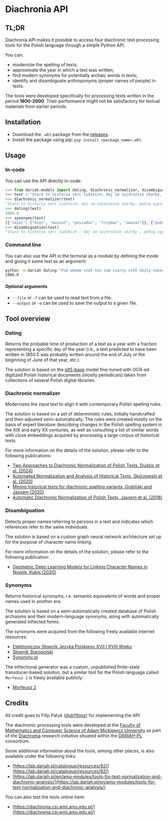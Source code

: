 # Diachronia API

## TL;DR

Diachronia API makes it possible to access four diachronic text processing tools for the Polish language through a simple Python API.

You can:

- modernize the spelling of texts;
- approximate the year in which a text was written;
- find modern synonyms for potentially archaic words in texts;
- identify and disambiguate anthroponyms (proper names of people) in texts.

The tools were developed specifically for processing texts written in the period **1800-2000**. Their performance might not be satisfactory for textual materials from earlier periods.

## Installation

- Download the `.whl` package from the [releases](https://github.com/amu-cai/diachronia-api/releases).
- Install the package using pip: `pip install <package_name>.whl`.

## Usage

### In-code

You can use the API directly in-code:

```python
>>> from dariah.models import dating, diachronic_normalizer, disambiguation, synonyms
>>> text = "Stara to historya serc ludzkich; daj im najdroższe skarby, pełną sypiąc dłonią, od wrócą się od nich obojętnie; odejm tylko ziarnko drobne i podróż się niem trochę, już ci bez niego żyć nie potrafią. Próżno sobie wmawiał Tomko, że dla niego niczem jest Marysia: złość go na nią brała, a co gorzej, porównywając ją z dziewczętami wiejskimi, widział dowodnie, że od wszystkich była piękniejszą, choć tego przyznać nie chciał."
>>> diachronic_normalizer(text)
"Stara to historia serc ludzkich; daj im najdroższe skarby, pełną sypiąc dłonią, odwrócą się od nich obojętnie; odejm tylko ziarnko drobne i podróż się niem trochę, już ci bez niego żyć nie potrafią. Próżno sobie wmawiał Tomko, że dla niego niczem jest Marysia: złość go na nią brała, a co gorzej, porównywając ją z dziewczętami wiejskimi, widział dowodnie, że od wszystkich była piękniejszą, choć tego przyznać nie chciał."
>>> dating(text)
1906.0
>>> synonyms(text)
[{"imieć": ["mieć", "musieć", "posiadać", "trzymać", "uważać"]}, {"podrożyć": ["sprzyjać", "wyświadczyć przysługę"]}, {"trocha": ["odrobina"]}]
>>> disambiguation(text)
"Stara to historya serc ludzkich ; daj im najdroższe skarby , pełną sypiąc dłonią , odwrócą się od nich obojętnie ; odejm tylko ziarnko drobne i podróż się niem trochę , już ci bez niego żyć nie potrafią . Próżno sobie wmawiał Tomko/tomka , że dla niego niczem jest Marysia/maryś : złość go na nią brała , a co gorzej , porównywając ją z dziewczętami wiejskimi , widział dowodnie , że od wszystkich była piękniejszą , choć tego przyznać nie chciał ."
```

### Command line

You can also use the API in the terminal as a module by defining the mode and giving it some text as an argument:

```bash
python -m dariah dating "Pod oknem stał ten sam czarny stół obity suknem, także niegdyś zielonem, dziś tylko poplamionem."
1908.0
```

#### Optional arguments

- `--file` or `-f` can be used to read text from a file.
- `--output` or `-o` can be used to save the output to a given file.

## Tool overview

### Dating

Returns the probable time of production of a text as a year with a fraction representing a specific day of the year (i.e., a text predicted to have been written in 1850.5 was probably written around the end of July or the beginning of June of that year, etc.).

The solution is based on the [plt5-base](https://huggingface.co/allegro/plt5-base) model fine-tuned with OCR-ed digitized Polish historical documents (mostly periodicals) taken from collections of several Polish digital libraries.

### Diachronic normalizer

Modernizes the input text to align it with contemporary Polish spelling rules.

The solution is based on a set of deterministic rules, initially handcrafted and then adjusted semi-automatically. The rules were created mostly on the basis of expert literature describing changes in the Polish spelling system in the XIX and early XX centuries, as well as consulting a list of similar words with close embeddings acquired by processing a large corpus of historical texts.

For more information on the details of the solution, please refer to the following publications:

- [Two Approaches to Diachronic Normalization of Polish Texts, Dudzic et al. (2024)](https://aclanthology.org/2024.latechclfl-1.19/)
- [Automated Normalization and Analysis of Historical Texts, Skórzewski et al. (2020)](https://link.springer.com/chapter/10.1007/978-3-030-66527-2_6)
- [Mining historical texts for diachronic spelling variants, Graliński and Jassem (2020)](https://www.degruyterbrill.com/document/doi/10.1515/psicl-2020-0021/html)
- [Automatic Diachronic Normalization of Polish Texts, Jassem et al. (2018)](https://pressto.amu.edu.pl/index.php/il/article/view/13397)

### Disambiguation

Detects proper names referring to persons in a text and indicates which references refer to the same individuals.

The solution is based on a custom graph neural network architecture set up for the purpose of character name linking.

For more information on the details of the solution, please refer to the following publication:

- [Geometric Deep Learning Models for Linking Character Names in Novels, Kubis (2020)](https://aclanthology.org/2020.latechclfl-1.15/)

### Synonyms

Returns historical synonyms, i.e. semantic equivalents of words and proper names used in another era.

The solution is based on a semi-automatically created database of Polish archaisms and their modern-language synonyms, along with automatically generated inflected forms.

The synonyms were acquired from the following freely available internet resources:

- [Elektroniczny Słownik Języka Polskiego XVII I XVIII Wieku](https://sxvii.pl/)
- [Słownik Staropolski](http://www.staropolska.pl/slownik/)
- [Synonimy.pl](https://www.synonimy.pl/)

The inflectional generator was a custom, unpublished finite-state transducer-based solution, but a similar tool for the Polish language called `Morfeusz 2` is freely available publicly:

- [Morfeusz 2](http://morfeusz.sgjp.pl/en)

## Credits

All credit goes to Filip Patyk ([@drfifonz](https://github.com/drfifonz)) for implementing the API.

The diachronic processing tools were developed at the [Faculty of Mathematics and Computer Science of Adam Mickiewicz University](https://wmi.amu.edu.pl/en) as part of the [Diachronia](https://csi.amu.edu.pl/en/projects/diachronia) research initiative situated within the [DARIAH-PL](https://dariah.pl/en/) consortium.

Some additional information about the tools, among other places, is also available under the following links:

- [https://lab.dariah.pl/catalogue/resources/92/](https://lab.dariah.pl/catalogue/resources/92/)
- [https://lab.dariah.pl/en/amu-modules/tools-for-text-normalization-and-diachronic-analysis/](https://lab.dariah.pl/en/amu-modules/tools-for-text-normalization-and-diachronic-analysis/)

You can also test the tools online here:

- [https://diachronia.csi.wmi.amu.edu.pl/](https://diachronia.csi.wmi.amu.edu.pl/)

